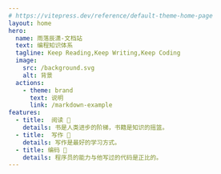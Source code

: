 ```yaml
---
# https://vitepress.dev/reference/default-theme-home-page
layout: home
hero:
  name: 雨落辰潇-文档站
  text: 编程知识体系
  tagline: Keep Reading,Keep Writing,Keep Coding
  image:
    src: /background.svg
    alt: 背景
  actions:
    - theme: brand
      text: 说明
      link: /markdown-example
features:
  - title:  阅读 🎉
    details: 书是人类进步的阶梯，书籍是知识的摇篮。
  - title:  写作 🎯
    details: 写作是最好的学习方式。
  - title: 编码 🚀
    details: 程序员的能力与他写过的代码是正比的。
---
```

